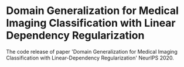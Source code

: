 # Domain Generalization for Medical Imaging Classification with Linear Dependency Regularization
The code release of paper 'Domain Generalization for Medical Imaging Classification with Linear-Dependency Regularization' NeurIPS 2020.

